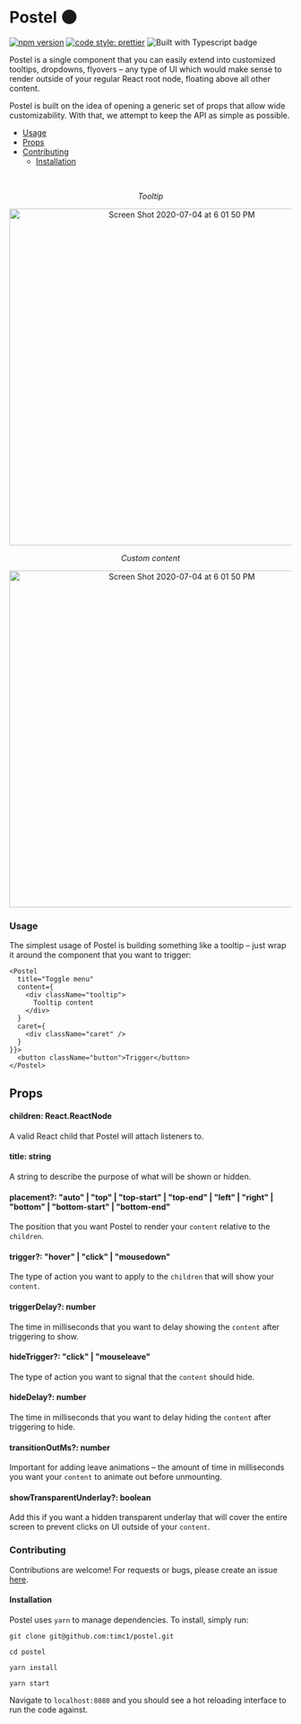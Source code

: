 # Postel 🌑

[![npm version](https://badge.fury.io/js/postel.svg)](https://badge.fury.io/js/postel) <a href="#badge">
    <img alt="code style: prettier" src="https://img.shields.io/badge/code_style-prettier-ff69b4.svg?style=flat-square"></a> <img src="https://camo.githubusercontent.com/21132e0838961fbecb75077042aa9b15bc0bf6f9/68747470733a2f2f62616467656e2e6e65742f62616467652f4275696c74253230576974682f547970655363726970742f626c7565" alt="Built with Typescript badge" />

Postel is a single component that you can easily extend into customized tooltips, dropdowns, flyovers –
any type of UI which would make sense to render outside of your regular React root node, floating
above all other content.

Postel is built on the idea of opening a generic set of props that allow wide customizability. With
that, we attempt to keep the API as simple as possible.

- [Usage](#usage)
- [Props](#props)
- [Contributing](#contributing)
  - [Installation](#installation)

<br />

<p align="center">
  <em>Tooltip</em>
</p>
<p align="center">
  <img width="600" alt="Screen Shot 2020-07-04 at 6 01 50 PM" src="https://user-images.githubusercontent.com/12195101/86521625-3de77a80-be21-11ea-85c4-cad734e3410e.png">
</p>

<p align="center">
  <em>Custom content</em>
</p>
<p align="center">
  <img width="600" alt="Screen Shot 2020-07-04 at 6 01 50 PM" src="https://user-images.githubusercontent.com/12195101/86521626-3f18a780-be21-11ea-91d4-5bb66441b57a.png">
</p>

### Usage

The simplest usage of Postel is building something like a tooltip – just wrap it around the component that you want to trigger:

```
<Postel
  title="Toggle menu"
  content={
    <div className="tooltip">
      Tooltip content
    </div>
  }
  caret={
    <div className="caret" />
  }
}}>
  <button className="button">Trigger</button>
</Postel>
```

## Props

#### children: React.ReactNode

A valid React child that Postel will attach listeners to.

#### title: string

A string to describe the purpose of what will be shown or hidden.

#### placement?: "auto" | "top" | "top-start" | "top-end" | "left" | "right" | "bottom" | "bottom-start" | "bottom-end"

The position that you want Postel to render your `content` relative to the `children`.

#### trigger?: "hover" | "click" | "mousedown"

The type of action you want to apply to the `children` that will show your `content`.

#### triggerDelay?: number

The time in milliseconds that you want to delay showing the `content` after triggering to show.

#### hideTrigger?: "click" | "mouseleave"

The type of action you want to signal that the `content` should hide.

#### hideDelay?: number

The time in milliseconds that you want to delay hiding the `content` after triggering to hide.

#### transitionOutMs?: number

Important for adding leave animations – the amount of time in milliseconds you want your `content` to animate out before unmounting.

#### showTransparentUnderlay?: boolean

Add this if you want a hidden transparent underlay that will cover the entire screen to prevent clicks on UI outside of your `content`.


### Contributing

Contributions are welcome! For requests or bugs, please create an issue [here](https://github.com/timc1/postel/issues).

#### Installation

Postel uses `yarn` to manage dependencies. To install, simply run:

`git clone git@github.com:timc1/postel.git`

`cd postel`

`yarn install`

`yarn start`

Navigate to `localhost:8080` and you should see a hot reloading interface to run the code against.
